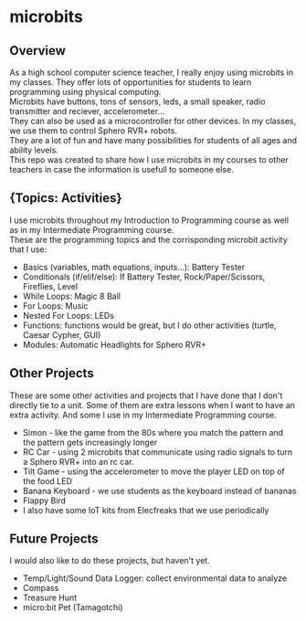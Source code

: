 # microbits

## Overview  
As a high school computer science teacher, I really enjoy using microbits in my classes.  They offer lots of opportunities for students to learn programming using physical computing.  
Microbits have buttons, tons of sensors, leds, a small speaker, radio transmitter and reciever, accelerometer...   
They can also be used as a microcontroller for other devices.  In my classes, we use them to control Sphero RVR+ robots.  
They are a lot of fun and have many possibilities for students of all ages and ability levels.  
This repo was created to share how I use microbits in my courses to other teachers in case the information is usefull to someone else.  

## {Topics: Activities}
I use microbits throughout my Introduction to Programming course as well as in my Intermediate Programming course.  
These are the programming topics and the corrisponding microbit activity that I use:  
- Basics (variables, math equations, inputs...): Battery Tester  
- Conditionals (if/elif/else): If Battery Tester, Rock/Paper/Scissors, Fireflies, Level  
- While Loops: Magic 8 Ball
- For Loops: Music  
- Nested For Loops: LEDs
- Functions: functions would be great, but I do other activities (turtle, Caesar Cypher, GUI)
- Modules: Automatic Headlights for Sphero RVR+  

## Other Projects
These are some other activities and projects that I have done that I don't directly tie to a unit.  Some of them are extra lessons when I want to have an extra activity.  And some I use in my Intermediate Programming course.  
- Simon - like the game from the 80s where you match the pattern and the pattern gets increasingly longer
- RC Car - using 2 microbits that communicate using radio signals to turn a Sphero RVR+ into an rc car.
- Tilt Game - using the accelerometer to move the player LED on top of the food LED
- Banana Keyboard - we use students as the keyboard instead of bananas  
- Flappy Bird
- I also have some IoT kits from Elecfreaks that we use periodically 

## Future Projects  
I would also like to do these projects, but haven't yet.  
- Temp/Light/Sound Data Logger: collect environmental data to analyze
- Compass
- Treasure Hunt
- micro:bit Pet (Tamagotchi)
